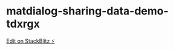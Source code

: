 # matdialog-sharing-data-demo-tdxrgx

[Edit on StackBlitz ⚡️](https://stackblitz.com/edit/matdialog-sharing-data-demo-tdxrgx)